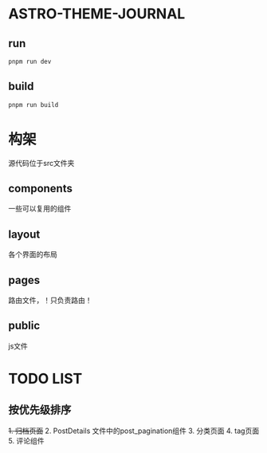 # ASTRO-THEME-JOURNAL

## run
```bash
pnpm run dev
```

## build
```bash
pnpm run build
```

# 构架
源代码位于src文件夹

## components
一些可以复用的组件

## layout
各个界面的布局

## pages
路由文件，！只负责路由！

## public
js文件

# TODO LIST
## 按优先级排序
~~1. 归档页面~~
2. PostDetails 文件中的post_pagination组件
3. 分类页面
4. tag页面
5. 评论组件